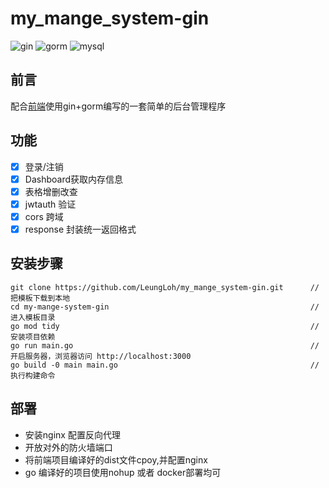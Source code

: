 # my_mange_system-gin

<img src="https://img.shields.io/badge/gin-1.7.2-brightgreen.svg" alt="gin">
<img src="https://img.shields.io/badge/gorm-1.21.10-brightgreen.svg" alt="gorm">
<img src="https://img.shields.io/badge/mysql-1.0.0-brightgreen.svg" alt="mysql">


## 前言

配合[前端](https://github.com/LeungLoh/my_mange_system)使用gin+gorm编写的一套简单的后台管理程序
## 功能

-   [x] 登录/注销
-   [x] Dashboard获取内存信息
-   [x] 表格增删改查
-   [x] jwtauth 验证
-   [x] cors 跨域
-   [x] response 封装统一返回格式

##  安装步骤

~~~shell
git clone https://github.com/LeungLoh/my_mange_system-gin.git      // 把模板下载到本地
cd my-mange-system-gin                                             // 进入模板目录
go mod tidy                                                        // 安装项目依赖
go run main.go                                                     // 开启服务器，浏览器访问 http://localhost:3000
go build -0 main main.go                                           // 执行构建命令
~~~

## 部署
* 安装nginx 配置反向代理
* 开放对外的防火墙端口
* 将前端项目编译好的dist文件cpoy,并配置nginx
* go 编译好的项目使用nohup 或者 docker部署均可
